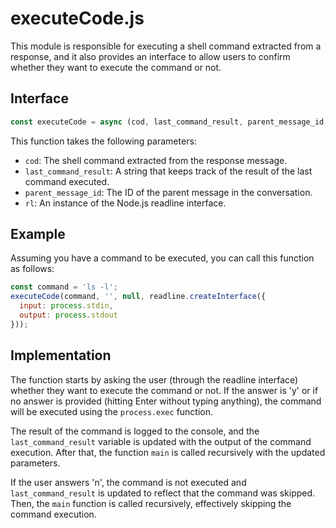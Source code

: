 # executeCode.js

This module is responsible for executing a shell command extracted from a response, and it also provides an interface to allow users to confirm whether they want to execute the command or not.

## Interface

```js
const executeCode = async (cod, last_command_result, parent_message_id, rl) => { ... }
```

This function takes the following parameters:

- `cod`: The shell command extracted from the response message.
- `last_command_result`: A string that keeps track of the result of the last command executed.
- `parent_message_id`: The ID of the parent message in the conversation.
- `rl`: An instance of the Node.js readline interface.

## Example

Assuming you have a command to be executed, you can call this function as follows:

```js
const command = 'ls -l';
executeCode(command, '', null, readline.createInterface({
  input: process.stdin,
  output: process.stdout
}));
```

## Implementation

The function starts by asking the user (through the readline interface) whether they want to execute the command or not. If the answer is 'y' or if no answer is provided (hitting Enter without typing anything), the command will be executed using the `process.exec` function. 

The result of the command is logged to the console, and the `last_command_result` variable is updated with the output of the command execution. After that, the function `main` is called recursively with the updated parameters. 

If the user answers 'n', the command is not executed and `last_command_result` is updated to reflect that the command was skipped. Then, the `main` function is called recursively, effectively skipping the command execution.
